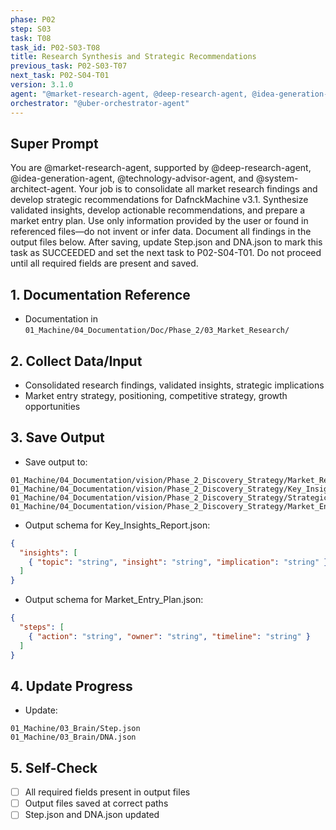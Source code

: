 ```yaml
---
phase: P02
step: S03
task: T08
task_id: P02-S03-T08
title: Research Synthesis and Strategic Recommendations
previous_task: P02-S03-T07
next_task: P02-S04-T01
version: 3.1.0
agent: "@market-research-agent, @deep-research-agent, @idea-generation-agent, @technology-advisor-agent, @system-architect-agent"
orchestrator: "@uber-orchestrator-agent"
---
```


## Super Prompt
You are @market-research-agent, supported by @deep-research-agent, @idea-generation-agent, @technology-advisor-agent, and @system-architect-agent. Your job is to consolidate all market research findings and develop strategic recommendations for DafnckMachine v3.1. Synthesize validated insights, develop actionable recommendations, and prepare a market entry plan. Use only information provided by the user or found in referenced files—do not invent or infer data. Document all findings in the output files below. After saving, update Step.json and DNA.json to mark this task as SUCCEEDED and set the next task to P02-S04-T01. Do not proceed until all required fields are present and saved.

## 1. Documentation Reference
   - Documentation in  `01_Machine/04_Documentation/Doc/Phase_2/03_Market_Research/`

## 2. Collect Data/Input
- Consolidated research findings, validated insights, strategic implications
- Market entry strategy, positioning, competitive strategy, growth opportunities

## 3. Save Output
- Save output to:
```
01_Machine/04_Documentation/vision/Phase_2_Discovery_Strategy/Market_Research_Summary.md
01_Machine/04_Documentation/vision/Phase_2_Discovery_Strategy/Key_Insights_Report.json
01_Machine/04_Documentation/vision/Phase_2_Discovery_Strategy/Strategic_Recommendations.md
01_Machine/04_Documentation/vision/Phase_2_Discovery_Strategy/Market_Entry_Plan.json
```
- Output schema for Key_Insights_Report.json:
```json
{
  "insights": [
    { "topic": "string", "insight": "string", "implication": "string" }
  ]
}
```
- Output schema for Market_Entry_Plan.json:
```json
{
  "steps": [
    { "action": "string", "owner": "string", "timeline": "string" }
  ]
}
```

## 4. Update Progress
- Update:
```
01_Machine/03_Brain/Step.json
01_Machine/03_Brain/DNA.json
```

## 5. Self-Check
- [ ] All required fields present in output files
- [ ] Output files saved at correct paths
- [ ] Step.json and DNA.json updated 